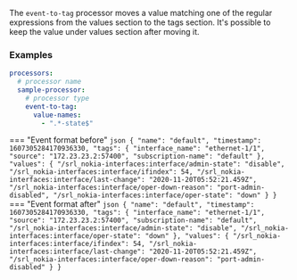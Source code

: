 The `event-to-tag` processor moves a value matching one of the regular expressions from the values section to the tags section.
It's possible to keep the value under values section after moving it.

### Examples

```yaml
processors:
  # processor name
  sample-processor:
    # processor type
    event-to-tag:
      value-names:
        - ".*-state$"
```

=== "Event format before"
    ```json
    {
        "name": "default",
        "timestamp": 1607305284170936330,
        "tags": {
            "interface_name": "ethernet-1/1",
            "source": "172.23.23.2:57400",
            "subscription-name": "default"
        },
        "values": {
            "/srl_nokia-interfaces:interface/admin-state": "disable",
            "/srl_nokia-interfaces:interface/ifindex": 54,
            "/srl_nokia-interfaces:interface/last-change": "2020-11-20T05:52:21.459Z",
            "/srl_nokia-interfaces:interface/oper-down-reason": "port-admin-disabled",
            "/srl_nokia-interfaces:interface/oper-state": "down"
        }
    }
    ```
=== "Event format after"
    ```json
    {
        "name": "default",
        "timestamp": 1607305284170936330,
        "tags": {
            "interface_name": "ethernet-1/1",
            "source": "172.23.23.2:57400",
            "subscription-name": "default",
            "/srl_nokia-interfaces:interface/admin-state": "disable",
            "/srl_nokia-interfaces:interface/oper-state": "down"
        },
        "values": {
            "/srl_nokia-interfaces:interface/ifindex": 54,
            "/srl_nokia-interfaces:interface/last-change": "2020-11-20T05:52:21.459Z",
            "/srl_nokia-interfaces:interface/oper-down-reason": "port-admin-disabled"
        }
    }
    ```
